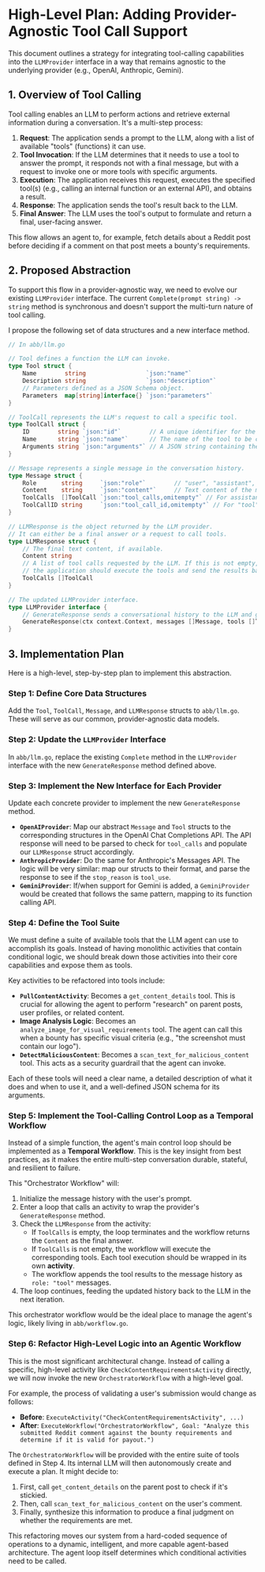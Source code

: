 # High-Level Plan: Adding Provider-Agnostic Tool Call Support

This document outlines a strategy for integrating tool-calling capabilities into the `LLMProvider` interface in a way that remains agnostic to the underlying provider (e.g., OpenAI, Anthropic, Gemini).

## 1. Overview of Tool Calling

Tool calling enables an LLM to perform actions and retrieve external information during a conversation. It's a multi-step process:

1.  **Request**: The application sends a prompt to the LLM, along with a list of available "tools" (functions) it can use.
2.  **Tool Invocation**: If the LLM determines that it needs to use a tool to answer the prompt, it responds not with a final message, but with a request to invoke one or more tools with specific arguments.
3.  **Execution**: The application receives this request, executes the specified tool(s) (e.g., calling an internal function or an external API), and obtains a result.
4.  **Response**: The application sends the tool's result back to the LLM.
5.  **Final Answer**: The LLM uses the tool's output to formulate and return a final, user-facing answer.

This flow allows an agent to, for example, fetch details about a Reddit post before deciding if a comment on that post meets a bounty's requirements.

## 2. Proposed Abstraction

To support this flow in a provider-agnostic way, we need to evolve our existing `LLMProvider` interface. The current `Complete(prompt string) -> string` method is synchronous and doesn't support the multi-turn nature of tool calling.

I propose the following set of data structures and a new interface method.

```go
// In abb/llm.go

// Tool defines a function the LLM can invoke.
type Tool struct {
	Name        string                 `json:"name"`
	Description string                 `json:"description"`
	// Parameters defined as a JSON Schema object.
	Parameters  map[string]interface{} `json:"parameters"`
}

// ToolCall represents the LLM's request to call a specific tool.
type ToolCall struct {
	ID        string `json:"id"`        // A unique identifier for the tool call instance.
	Name      string `json:"name"`      // The name of the tool to be called.
	Arguments string `json:"arguments"` // A JSON string containing the arguments.
}

// Message represents a single message in the conversation history.
type Message struct {
	Role       string     `json:"role"`        // "user", "assistant", or "tool"
	Content    string     `json:"content"`     // Text content of the message.
	ToolCalls  []ToolCall `json:"tool_calls,omitempty"` // For assistant messages requesting tool calls.
	ToolCallID string     `json:"tool_call_id,omitempty"` // For "tool" role messages, linking to a ToolCall.
}

// LLMResponse is the object returned by the LLM provider.
// It can either be a final answer or a request to call tools.
type LLMResponse struct {
	// The final text content, if available.
	Content string
	// A list of tool calls requested by the LLM. If this is not empty,
	// the application should execute the tools and send the results back.
	ToolCalls []ToolCall
}

// The updated LLMProvider interface.
type LLMProvider interface {
	// GenerateResponse sends a conversational history to the LLM and gets a response.
	GenerateResponse(ctx context.Context, messages []Message, tools []Tool) (*LLMResponse, error)
}
```

## 3. Implementation Plan

Here is a high-level, step-by-step plan to implement this abstraction.

### Step 1: Define Core Data Structures

Add the `Tool`, `ToolCall`, `Message`, and `LLMResponse` structs to `abb/llm.go`. These will serve as our common, provider-agnostic data models.

### Step 2: Update the `LLMProvider` Interface

In `abb/llm.go`, replace the existing `Complete` method in the `LLMProvider` interface with the new `GenerateResponse` method defined above.

### Step 3: Implement the New Interface for Each Provider

Update each concrete provider to implement the new `GenerateResponse` method.

- **`OpenAIProvider`**: Map our abstract `Message` and `Tool` structs to the corresponding structures in the OpenAI Chat Completions API. The API response will need to be parsed to check for `tool_calls` and populate our `LLMResponse` struct accordingly.
- **`AnthropicProvider`**: Do the same for Anthropic's Messages API. The logic will be very similar: map our structs to their format, and parse the response to see if the `stop_reason` is `tool_use`.
- **`GeminiProvider`**: If/when support for Gemini is added, a `GeminiProvider` would be created that follows the same pattern, mapping to its function calling API.

### Step 4: Define the Tool Suite

We must define a suite of available tools that the LLM agent can use to accomplish its goals. Instead of having monolithic activities that contain conditional logic, we should break down those activities into their core capabilities and expose them as tools.

Key activities to be refactored into tools include:

- **`PullContentActivity`**: Becomes a `get_content_details` tool. This is crucial for allowing the agent to perform "research" on parent posts, user profiles, or related content.
- **Image Analysis Logic**: Becomes an `analyze_image_for_visual_requirements` tool. The agent can call this when a bounty has specific visual criteria (e.g., "the screenshot must contain our logo").
- **`DetectMaliciousContent`**: Becomes a `scan_text_for_malicious_content` tool. This acts as a security guardrail that the agent can invoke.

Each of these tools will need a clear name, a detailed description of what it does and when to use it, and a well-defined JSON schema for its arguments.

### Step 5: Implement the Tool-Calling Control Loop as a Temporal Workflow

Instead of a simple function, the agent's main control loop should be implemented as a **Temporal Workflow**. This is the key insight from best practices, as it makes the entire multi-step conversation durable, stateful, and resilient to failure.

This "Orchestrator Workflow" will:

1.  Initialize the message history with the user's prompt.
2.  Enter a loop that calls an activity to wrap the provider's `GenerateResponse` method.
3.  Check the `LLMResponse` from the activity:
    - If `ToolCalls` is empty, the loop terminates and the workflow returns the `Content` as the final answer.
    - If `ToolCalls` is not empty, the workflow will execute the corresponding tools. Each tool execution should be wrapped in its own **activity**.
    - The workflow appends the tool results to the message history as `role: "tool"` messages.
4.  The loop continues, feeding the updated history back to the LLM in the next iteration.

This orchestrator workflow would be the ideal place to manage the agent's logic, likely living in `abb/workflow.go`.

### Step 6: Refactor High-Level Logic into an Agentic Workflow

This is the most significant architectural change. Instead of calling a specific, high-level activity like `CheckContentRequirementsActivity` directly, we will now invoke the new `OrchestratorWorkflow` with a high-level goal.

For example, the process of validating a user's submission would change as follows:

- **Before**: `ExecuteActivity("CheckContentRequirementsActivity", ...)`
- **After**: `ExecuteWorkflow("OrchestratorWorkflow", Goal: "Analyze this submitted Reddit comment against the bounty requirements and determine if it is valid for payout.")`

The `OrchestratorWorkflow` will be provided with the entire suite of tools defined in Step 4. Its internal LLM will then autonomously create and execute a plan. It might decide to:

1.  First, call `get_content_details` on the parent post to check if it's stickied.
2.  Then, call `scan_text_for_malicious_content` on the user's comment.
3.  Finally, synthesize this information to produce a final judgment on whether the requirements are met.

This refactoring moves our system from a hard-coded sequence of operations to a dynamic, intelligent, and more capable agent-based architecture. The agent loop itself determines which conditional activities need to be called.
